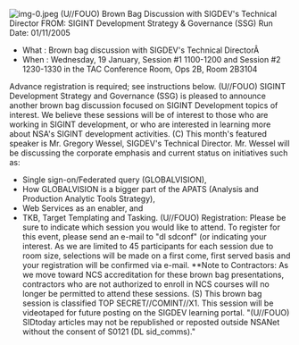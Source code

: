 ![img-0.jpeg](img-0.jpeg)
(U//FOUO) Brown Bag Discussion with SIGDEV's Technical Director
FROM:
SIGINT Development Strategy \& Governance (SSG)
Run Date: 01/11/2005

- What : Brown bag discussion with SIGDEV's Technical DirectorÂ
- When : Wednesday, 19 January, Session \#1 1100-1200 and Session \#2 1230-1330 in the TAC Conference Room, Ops 2B, Room 2B3104

Advance registration is required; see instructions below.
(U//FOUO) SIGINT Development Strategy and Governance (SSG) is pleased to announce another brown bag discussion focused on SIGINT Development topics of interest. We believe these sessions will be of interest to those who are working in SIGINT development, or who are interested in learning more about NSA's SIGINT development activities.
(C) This month's featured speaker is Mr. Gregory Wessel, SIGDEV's Technical Director. Mr. Wessel will be discussing the corporate emphasis and current status on initiatives such as:

- Single sign-on/Federated query (GLOBALVISION),
- How GLOBALVISION is a bigger part of the APATS (Analysis and Production Analytic Tools Strategy),
- Web Services as an enabler, and
- TKB, Target Templating and Tasking.
(U//FOUO) Registration: Please be sure to indicate which session you would like to attend. To register for this event, please send an e-mail to "dl sdconf" (or
indicating your interest. As we are limited to 45 participants for each session due to room size, selections will be made on a first come, first served basis and your registration will be confirmed via e-mail.
**Note to Contractors: As we move toward NCS accreditation for these brown bag presentations, contractors who are not authorized to enroll in NCS courses will no longer be permitted to attend these sessions.
(S) This brown bag session is classified TOP SECRET//COMINT//X1. This session will be videotaped for future posting on the SIGDEV learning portal.
"(U//FOUO) SIDtoday articles may not be republished or reposted outside NSANet without the consent of S0121 (DL sid_comms)."
